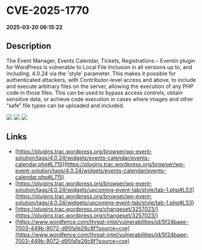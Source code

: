 # CVE-2025-1770

**2025-03-20 06:15:22**

## Description
The Event Manager, Events Calendar, Tickets, Registrations – Eventin plugin for WordPress is vulnerable to Local File Inclusion in all versions up to, and including, 4.0.24 via the 'style' parameter. This makes it possible for authenticated attackers, with Contributor-level access and above, to include and execute arbitrary files on the server, allowing the execution of any PHP code in those files. This can be used to bypass access controls, obtain sensitive data, or achieve code execution in cases where images and other “safe” file types can be uploaded and included.

![](https://img.shields.io/static/v1?label=Score&message=8.8&color=red)
![](https://img.shields.io/static/v1?label=Severity&message=HIGH&color=red)
![](https://img.shields.io/static/v1?label=CWE&message=Traversal&color=green)

## Links
- [https://plugins.trac.wordpress.org/browser/wp-event-solution/tags/4.0.24/widgets/events-calendar/events-calendar.php#L715](https://plugins.trac.wordpress.org/browser/wp-event-solution/tags/4.0.24/widgets/events-calendar/events-calendar.php#L715)
- [https://plugins.trac.wordpress.org/browser/wp-event-solution/tags/4.0.24/widgets/upcoming-event-tab/style/tab-1.php#L53](https://plugins.trac.wordpress.org/browser/wp-event-solution/tags/4.0.24/widgets/upcoming-event-tab/style/tab-1.php#L53)
- [https://plugins.trac.wordpress.org/changeset/3257023/](https://plugins.trac.wordpress.org/changeset/3257023/)
- [https://www.wordfence.com/threat-intel/vulnerabilities/id/5f24baee-7003-449b-9072-d95fa1e26c8f?source=cve](https://www.wordfence.com/threat-intel/vulnerabilities/id/5f24baee-7003-449b-9072-d95fa1e26c8f?source=cve)
